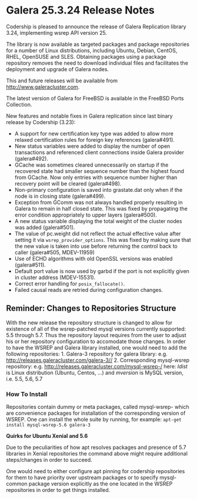# Galera 25.3.24 Release Notes

Codership is pleased to announce the release of Galera Replication library 3.24, implementing wsrep API version 25.

The library is now available as targeted packages and package repositories for a number of Linux distributions, including Ubuntu, Debian, CentOS, RHEL, OpenSUSE and SLES. Obtaining packages using a package repository removes the need to download individual files and facilitates the deployment and upgrade of Galera nodes.

This and future releases will be available from http://www.galeracluster.com.

The latest version of Galera for FreeBSD is available in the FreeBSD Ports Collection.

New features and notable fixes in Galera replication since last binary release by Codership (3.23):

* A support for new certification key type was added to allow more relaxed certification rules for foreign key references (galera#491).
* New status variables were added to display the number of open transactions and referenced client connections inside Galera provider (galera#492).
* GCache was sometimes cleared unnecessarily on startup if the recovered state had smaller sequence number than the highest found from GCache. Now only entries with sequence number higher than recovery point will be cleared (galera#498).
* Non-primary configuration is saved into grastate.dat only when if the node is in closing state (galera#499).
* Exception from GComm was not always handled properly resulting in Galera to remain in half closed state. This was fixed by propagating the error condition appropriately to upper layers (galera#500).
* A new status variable displaying the total weight of the cluster nodes was added (galera#501).
* The value of pc.weight did not reflect the actual effective value after setting it via `wsrep_provider_options`. This was fixed by making sure that the new value is taken into use before returning the control back to caller (galera#505, MDEV-11959)
* Use of ECHD algorithms with old OpenSSL versions was enabled (galera#511).
* Default port value is now used by garbd if the port is not explicitly given in cluster address (MDEV-15531).
* Correct error handling for `posix_fallocate()`.
* Failed causal reads are retried during configuration changes.

## Reminder: Changes to Repositories Structure

With the new release the repository structure is changed to allow for existence of all of the wsrep-patched mysql versions currently supported: 5.5 through 5.7. Thus the repository layout requires from the user to adjust his or her repository configuration to accomodate those changes. In order to have the WSREP and Galera library installed, one would need to add the following repositories: 1. Galera-3 repository for galera library: e.g. http://releases.galeracluster.com/galera-3// 2. Corresponding mysql-wsrep repository: e.g. http://releases.galeracluster.com/mysql-wsrep-/ here: _ldist_ is Linux distribution (Ubuntu, Centos, ...) and _mversion_ is MySQL version, i.e. 5.5, 5.6, 5.7

### How To Install

Repositories contain dummy or meta packages, called mysql-wsrep- which are convenience packages for installation of the corresponding version of WSREP. One can install the whole suite by running, for example: `apt-get install mysql-wsrep-5.6 galera-3`

**Quirks for Ubuntu Xenial and 5.6**

Due to the peculiarities of how apt resolves packages and presence of 5.7 libraries in Xenial repositories the command above might require additional steps/changes in order to succeed.

One would need to either configure apt pinning for codership repositories for them to have priority over upstream packages or to specify mysql-common package version explicitly as the one located in the WSREP repositories in order to get things installed.
